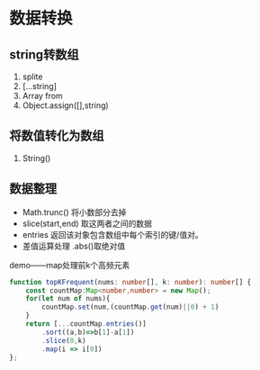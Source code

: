 # 数据转换

## string转数组

1. splite
2. [...string]
3. Array from
4. Object.assign([],string)

## 将数值转化为数组
1. String()

## 数据整理
* Math.trunc() 将小数部分去掉
* slice(start,end) 取这两者之间的数据
* entries 返回该对象包含数组中每个索引的键/值对。
* 差值运算处理 .abs()取绝对值

demo——map处理前k个高频元素
~~~ts
function topKFrequent(nums: number[], k: number): number[] {
    const countMap:Map<number,number> = new Map();
    for(let num of nums){
        countMap.set(num,(countMap.get(num)||0) + 1)
    }
    return [...countMap.entries()]
        .sort((a,b)=>b[1]-a[1])
        .slice(0,k)
        .map(i => i[0])
};
~~~
